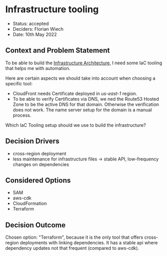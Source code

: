 # Infrastructure tooling

* Status: accepted
* Deciders: Florian Wiech
* Date: 10th May 2022

## Context and Problem Statement

To be able to build the [Infrastructure Architecture](0001-infrastructure-architecture.md), I need some IaC tooling that helps me with automation.

Here are certain aspects we should take into account when choosing a specific tool:
- CloudFront needs Certificate deployed in *us-east-1* region.
- To be able to verify Certificates via DNS, we ned the Route53 Hosted Zone to be the active DNS for that domain. Otherwise the verification does not work. The name server setup for the domain is a manual process.

Which IaC Tooling setup should we use to build the infrastructure?

## Decision Drivers

* cross-region deployment
* less maintenance for infrastructure files -> stable API, low-frequency changes on dependencies

## Considered Options

* SAM
* aws-cdk
* CloudFormation
* Terraform

## Decision Outcome

Chosen option: "Terraform", because it is the only tool that offers cross-region deployments with linking dependencies.
It has a stable api where dependency updates not that frequent (compared to aws-cdk).
